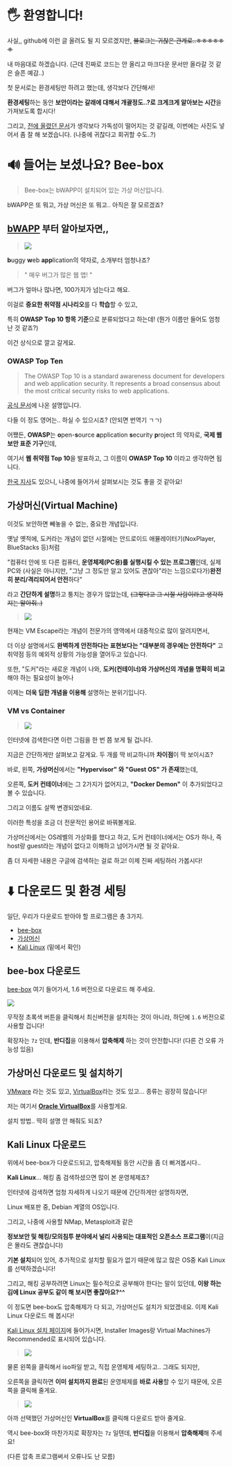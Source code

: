 # 🖐️ 환영합니다!

사실,, github에 이런 글 올려도 될 지 모르겠지만, ~~블로그는 귀찮은 관계로..ㅎㅎㅎㅎㅎㅎ~~

내 마음대로 하겠습니다. (근데 진짜로 코드는 안 올리고 마크다운 문서만 올라갈 것 같은 슬픈 예감..)

첫 문서로는 환경세팅만 하려고 했는데, 생각보다 간단해서!

**환경세팅**하는 동안 **보안이라는 갈래에 대해서 개괄정도..?로 크게크게 알아보는 시간**을 가져보도록 합시다!

그리고, [전에 올렸던 문서](https://github.com/fingerissue/Sketchbook-discordbot/blob/main/journey/0.%20Hello.md)가 생각보다 가독성이 떨어지는 것 같길래, 이번에는 사진도 넣어서 좀 잘 해 보겠습니다. (나중에 귀찮다고 회귀할 수도..?)

# 🔊 들어는 보셨나요? Bee-box

> Bee-box는 bWAPP이 설치되어 있는 가상 머신입니다.

bWAPP은 또 뭐고, 가상 머신은 또 뭐고.. 아직은 잘 모르겠죠?

## [bWAPP](http://www.itsecgames.com/index.htm) 부터 알아보자면,,

>![](./attachments/0.%20환경세팅과%20보안/bWAPP.png)

**b**uggy **w**eb **app**lication의 약자로, 소개부터 엄청나죠?

> " 매우 버그가 많은 웹 앱! "

버그가 얼마나 많나면, 100가지가 넘는다고 해요.

이걸로 **중요한 취약점 시나리오**를 다 **학습**할 수 있고,

특히 **OWASP Top 10 항목 기준**으로 분류되었다고 하는데! (뭔가 이름만 들어도 엄청난 것 같죠?)

이건 상식으로 깔고 갈게요.

### OWASP Top Ten

>The OWASP Top 10 is a standard awareness document for developers and web application security. It represents a broad consensus about the most critical security risks to web applications.

[공식 문서](https://owasp.org/www-project-top-ten/)에 나온 설명입니다.

다들 이 정도 영어는.. 하실 수 있으시죠? (안되면 번역기 ㄱㄱ)

어쨌든, **OWASP**는 **o**pen-**s**ource **a**pplication **s**ecurity **p**roject 의 약자로, **국제 웹보안 표준 기구**인데,

여기서 **웹 취약점 Top 10**을 발표하고, 그 이름이 **OWASP Top 10** 이라고 생각하면 됩니다.

[한국 지사](https://owasp.org/www-chapter-seoul/)도 있으니, 나중에 들어가서 살펴보시는 것도 좋을 것 같아요!

## 가상머신(Virtual Machine)

이것도 보안하면 빼놓을 수 없는, 중요한 개념입니다.

옛날 옛적에, 도커라는 개념이 없던 시절에는 안드로이드 애뮬레이터기(NoxPlayer, BlueStacks 등)처럼

"컴퓨터 안에 또 다른 컴퓨터, **운영체제(PC용)를 실행시킬 수 있는 프로그램**인데, 실제 PC와 (사실은 아니지만, "그냥 그 정도만 알고 있어도 괜찮아"라는 느낌으로다가)**완전히 분리/격리되어서 안전**하다"

라고 **간단하게 설명**하고 퉁치는 경우가 많았는데, ~~(그렇다고 그 시절 사람이라고 생각하지는 말아줘..)~~

> ![](./attachments/0.%20환경세팅과%20보안/VM%20(legacy).png)

현재는 VM Escape라는 개념이 전문가의 영역에서 대중적으로 많이 알려지면서,

더 이상 설명에서도 **완벽하게 안전하다는 표현보다는 "대부분의 경우에는 안전하다"** 고 취약점 등의 예외적 상황의 가능성을 열어두고 있습니다.

또한, "도커"라는 새로운 개념이 나와, **도커(컨테이너)와 가상머신의 개념을 명확히 비교**해야 하는 필요성이 늘어나

이제는 **더욱 딥한 개념을 이용해** 설명하는 분위기입니다.

### VM vs Container

>![](./attachments/0.%20환경세팅과%20보안/VMvsContainer.png)

인터넷에 검색한다면 이런 그림을 한 번 쯤 보게 될 겁니다.

지금은 간단하게만 살펴보고 갈게요. 두 개를 딱 비교하니까 **차이점**이 딱 보이시죠?

바로, 왼쪽, **가상머신**에서는 **"Hypervisor" 와 "Guest OS" 가 존재**했는데,

오른쪽, **도커 컨테이너**에는 그 2가지가 없어지고, **"Docker Demon"** 이 추가되었다고 볼 수 있습니다.

그리고 이름도 살짝 변경되었네요.

이러한 특성을 조금 더 전문적인 용어로 바꿔볼게요.

가상머신에서는 OS레벨의 가상화를 했다고 하고, 도커 컨테이너에서는 OS가 하나, 즉 host랑 guest라는 개념이 없다고 이해하고 넘어가시면 될 것 같아요.

좀 더 자세한 내용은 구글에 검색하는 걸로 하고! 이제 진짜 세팅하러 가봅시다!

# ⬇️ 다운로드 및 환경 세팅

일단, 우리가 다운로드 받아야 할 프로그램은 총 3가지.

- [bee-box](https://github.com/fingerissue/Blueprint-webhacking/blob/main/0.%20%ED%99%98%EA%B2%BD%EC%84%B8%ED%8C%85%EA%B3%BC%20%EB%B3%B4%EC%95%88.md#bwapp-%EB%B6%80%ED%84%B0-%EC%95%8C%EC%95%84%EB%B3%B4%EC%9E%90%EB%A9%B4)
- [가상머신](https://github.com/fingerissue/Blueprint-webhacking/blob/main/0.%20%ED%99%98%EA%B2%BD%EC%84%B8%ED%8C%85%EA%B3%BC%20%EB%B3%B4%EC%95%88.md#%EA%B0%80%EC%83%81%EB%A8%B8%EC%8B%A0virtual-machine)
- [Kali Linux](https://github.com/fingerissue/Blueprint-webhacking/blob/main/0.%20%ED%99%98%EA%B2%BD%EC%84%B8%ED%8C%85%EA%B3%BC%20%EB%B3%B4%EC%95%88.md#kali-linux-%EB%8B%A4%EC%9A%B4%EB%A1%9C%EB%93%9C) (밑에서 확인)

## bee-box 다운로드

[bee-box](https://sourceforge.net/projects/bwapp/files/bee-box/) 여기 들어가서, 1.6 버전으로 다운로드 해 주세요.

![](./attachments/0.%20환경세팅과%20보안/beebox-download.png)

무작정 초록색 버튼을 클릭해서 최신버전을 설치하는 것이 아니라, 하단에 `1.6` 버전으로 사용할 겁니다!

확장자는 `7z` 인데, **반디집**을 이용해서 **압축해제** 하는 것이 안전합니다! (다른 건 오류 가능성 있음)

## 가상머신 다운로드 및 설치하기

[VMware](https://www.vmware.com/) 라는 것도 있고, [VirtualBox](https://www.virtualbox.org/wiki/Downloads)라는 것도 있고... 종류는 굉장히 많습니다!

저는 여기서 [**Oracle VirtualBox**](https://www.virtualbox.org/wiki/Downloads)를 사용할게요.

설치 방법.. 딱히 설명 안 해줘도 되죠?

## Kali Linux 다운로드

위에서 bee-box가 다운로드되고, 압축해제될 동안 시간을 좀 더 뻐겨봅시다..

**Kali Linux**... 해킹 좀 검색하셨으면 많이 본 운영체제죠?

인터넷에 검색하면 엄청 자세하게 나오기 때문에 간단하게만 설명하자면,

Linux 배포판 중, Debian 계열의 OS입니다.

그리고, 나중에 사용할 NMap, Metasploit과 같은

**정보보안 및 해킹/모의침투 분야에서 널리 사용되는 대표적인 오픈소스 프로그램**이(지금은 몰라도 괜찮습니다)

**기본 설치**되어 있어, 추가적으로 설치할 필요가 없기 때문에 많고 많은 OS중 Kali Linux를 선택하겠습니다!

그리고, 해킹 공부하려면 Linux는 필수적으로 공부해야 한다는 말이 있던데, **이왕 하는 김에 Linux 공부도 같이 해 보시면 좋잖아요?^^**

이 정도면 bee-box도 압축해제가 다 되고, 가상머신도 설치가 되었겠네요. 이제 Kali Linux 다운로드 해 봅시다!

[Kali Linux 설치 페이지](https://www.kali.org/get-kali/#kali-platforms)에 들어가시면, Installer Images랑 Virtual Machines가 Recommended로 표시되어 있습니다.

>![](./attachments/0.%20환경세팅과%20보안/kaliLinux-choose.png)

물론 왼쪽을 클릭해서 iso파일 받고, 직접 운영체제 세팅하고.. 그래도 되지만,

오른쪽을 클릭하면 **이미 설치까지 완료**된 운영체제를 **바로 사용**할 수 있기 때문에, 오른쪽을 클릭해 줄게요.

>![](./attachments/0.%20환경세팅과%20보안/kaliLinux-download.png)

아까 선택했던 가상머신인 **VirtualBox**를 클릭해 다운로드 받아 줄게요.

역시 bee-box와 마찬가지로 확장자는 `7z` 일텐데, **반디집**을 이용해서 **압축해제**해 주세요!

(다른 압축 프로그램써서 오류나도 난 모름)
